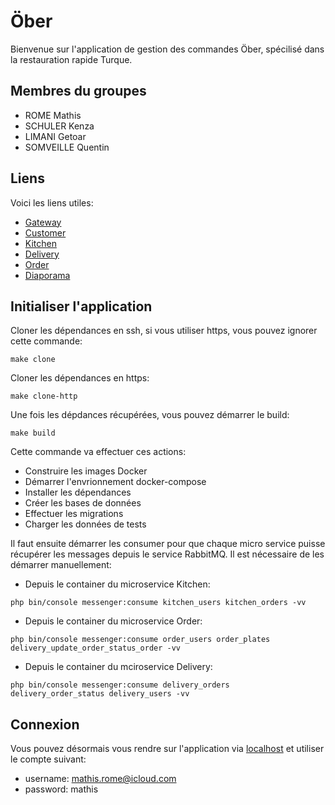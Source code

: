 # Öber

Bienvenue sur l'application de gestion des commandes Öber, spécilisé dans la restauration rapide Turque. 
## Membres du groupes
- ROME Mathis
- SCHULER Kenza
- LIMANI Getoar
- SOMVEILLE Quentin

## Liens
Voici les liens utiles:
- [Gateway](https://github.com/mathisrome/m2-microservices-gateway)
- [Customer](https://github.com/mathisrome/m2-microservices-customer)
- [Kitchen](https://github.com/mathisrome/m2-microservices-kitchen)
- [Delivery](https://github.com/mathisrome/m2-microservices-delivery)
- [Order](https://github.com/mathisrome/m2-microservices-order)
- [Diaporama](https://docs.google.com/presentation/d/1L-1DR8S4r9CzKFjg4t4RdKLst96BJZVG1nGrd5Z9TUI/edit?usp=sharing)

## Initialiser l'application

Cloner les dépendances en ssh, si vous utiliser https, vous pouvez ignorer cette commande:
```shell
make clone
```

Cloner les dépendances en https:
```shell
make clone-http
```

Une fois les dépdances récupérées, vous pouvez démarrer le build:
```shell
make build
```

Cette commande va effectuer ces actions:
- Construire les images Docker
- Démarrer l'envrionnement docker-compose
- Installer les dépendances
- Créer les bases de données
- Effectuer les migrations
- Charger les données de tests

Il faut ensuite démarrer les consumer pour que chaque micro service puisse récupérer les messages depuis le service RabbitMQ. 
Il est nécessaire de les démarrer manuellement:
- Depuis le container du microservice Kitchen:
```shell
php bin/console messenger:consume kitchen_users kitchen_orders -vv
```
- Depuis le container du microservice Order:
```shell
php bin/console messenger:consume order_users order_plates delivery_update_order_status_order -vv
```
- Depuis le container du mciroservice Delivery:
```shell
php bin/console messenger:consume delivery_orders delivery_order_status delivery_users -vv
```
## Connexion
Vous pouvez désormais vous rendre sur l'application via [localhost](localhost:5173) et utiliser le compte suivant:
- username: mathis.rome@icloud.com
- password: mathis
